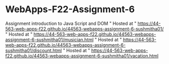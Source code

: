 # WebApps-F22-Assignment-6
Assignment introduction to Java Script and DOM
" Hosted at "  <https://44-563-web-apps-f22.github.io/44563-webapps-assignment-6-sushmitha01/>
" Hosted at "  <https://44-563-web-apps-f22.github.io/44563-webapps-assignment-6-sushmitha01/musician.html>
" Hosted at "  <https://44-563-web-apps-f22.github.io/44563-webapps-assignment-6-sushmitha01/discount.html>
" Hosted at "  <https://44-563-web-apps-f22.github.io/44563-webapps-assignment-6-sushmitha01/vacation.html>

